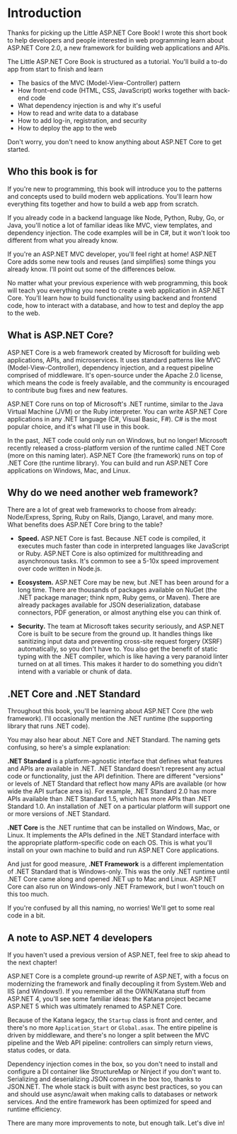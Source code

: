 # Introduction
Thanks for picking up the Little ASP.NET Core Book! I wrote this short book to help developers and people interested in web programming learn about ASP.NET Core 2.0, a new framework for building web applications and APIs.

The Little ASP.NET Core Book is structured as a tutorial. You'll build a to-do app from start to finish and learn

* The basics of the MVC (Model-View-Controller) pattern
* How front-end code (HTML, CSS, JavaScript) works together with back-end code
* What dependency injection is and why it's useful
* How to read and write data to a database
* How to add log-in, registration, and security
* How to deploy the app to the web

Don't worry, you don't need to know anything about ASP.NET Core to get started.

## Who this book is for
If you're new to programming, this book will introduce you to the patterns and concepts used to build modern web applications. You'll learn how everything fits together and how to build a web app from scratch.

If you already code in a backend language like Node, Python, Ruby, Go, or Java, you'll notice a lot of familiar ideas like MVC, view templates, and dependency injection. The code examples will be in C#, but it won't look too different from what you already know.

If you're an ASP.NET MVC developer, you'll feel right at home! ASP.NET Core adds some new tools and reuses (and simplifies) some things you already know. I'll point out some of the differences below.

No matter what your previous experience with web programming, this book will teach you everything you need to create a web application in ASP.NET Core. You'll learn how to build functionality using backend and frontend code, how to interact with a database, and how to test and deploy the app to the web.

## What is ASP.NET Core?
ASP.NET Core is a web framework created by Microsoft for building web applications, APIs, and microservices. It uses standard patterns like MVC (Model-View-Controller), dependency injection, and a request pipeline comprised of middleware. It's open-source under the Apache 2.0 license, which means the code is freely available, and the community is encouraged to contribute bug fixes and new features.

ASP.NET Core runs on top of Microsoft's .NET runtime, similar to the Java Virtual Machine (JVM) or the Ruby interpreter. You can write ASP.NET Core applications in any .NET language (C#, Visual Basic, F#). C# is the most popular choice, and it's what I'll use in this book.

In the past, .NET code could only run on Windows, but no longer! Microsoft recently released a cross-platform version of the runtime called .NET Core (more on this naming later). ASP.NET Core (the framework) runs on top of .NET Core (the runtime library). You can build and run ASP.NET Core applications on Windows, Mac, and Linux.

## Why do we need another web framework?
There are a lot of great web frameworks to choose from already: Node/Express, Spring, Ruby on Rails, Django, Laravel, and many more. What benefits does ASP.NET Core bring to the table?

* **Speed.** ASP.NET Core is fast. Because .NET code is compiled, it executes much faster than code in interpreted languages like JavaScript or Ruby. ASP.NET Core is also optimized for multithreading and asynchronous tasks. It's common to see a 5-10x speed improvement over code written in Node.js.

* **Ecosystem.** ASP.NET Core may be new, but .NET has been around for a long time. There are thousands of packages available on NuGet (the .NET package manager; think npm, Ruby gems, or Maven). There are already packages available for JSON deserialization, database connectors, PDF generation, or almost anything else you can think of.

* **Security.** The team at Microsoft takes security seriously, and ASP.NET Core is built to be secure from the ground up. It handles things like sanitizing input data and preventing cross-site request forgery (XSRF) automatically, so you don't have to. You also get the benefit of static typing with the .NET compiler, which is like having a very paranoid linter turned on at all times. This makes it harder to do something you didn't intend with a variable or chunk of data.

## .NET Core and .NET Standard
Throughout this book, you'll be learning about ASP.NET Core (the web framework). I'll occasionally mention the .NET runtime (the supporting library that runs .NET code).

You may also hear about .NET Core and .NET Standard. The naming gets confusing, so here's a simple explanation:

**.NET Standard** is a platform-agnostic interface that defines what features and APIs are available in .NET. .NET Standard doesn't represent any actual code or functionality, just the API definition. There are different "versions" or levels of .NET Standard that reflect how many APIs are available (or how wide the API surface area is). For example, .NET Standard 2.0 has more APIs available than .NET Standard 1.5, which has more APIs than .NET Standard 1.0. An installation of .NET on a particular platform will support one or more versions of .NET Standard.

**.NET Core** is the .NET runtime that can be installed on Windows, Mac, or Linux. It implements the APIs defined in the .NET Standard interface with the appropriate platform-specific code on each OS. This is what you'll install on your own machine to build and run ASP.NET Core applications.

And just for good measure, **.NET Framework** is a different implementation of .NET Standard that is Windows-only. This was the only .NET runtime until .NET Core came along and opened .NET up to Mac and Linux. ASP.NET Core can also run on Windows-only .NET Framework, but I won't touch on this too much. 

If you're confused by all this naming, no worries! We'll get to some real code in a bit.

## A note to ASP.NET 4 developers
If you haven't used a previous version of ASP.NET, feel free to skip ahead to the next chapter!

ASP.NET Core is a complete ground-up rewrite of ASP.NET, with a focus on modernizing the framework and finally decoupling it from System.Web and IIS (and Windows!). If you remember all the OWIN/Katana stuff from ASP.NET 4, you'll see some familiar ideas: the Katana project became ASP.NET 5 which was ultimately renamed to ASP.NET Core.

Because of the Katana legacy, the `Startup` class is front and center, and there's no more `Application_Start` or `Global.asax`. The entire pipeline is driven by middleware, and there's no longer a split between the MVC pipeline and the Web API pipeline: controllers can simply return views, status codes, or data.

Dependency injection comes in the box, so you don't need to install and configure a DI container like StructureMap or Ninject if you don't want to. Serializing and deserializing JSON comes in the box too, thanks to JSON.NET. The whole stack is built with async best practices, so you can and should use async/await when making calls to databases or network services. And the entire framework has been optimized for speed and runtime efficiency.

There are many more improvements to note, but enough talk. Let's dive in!

